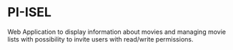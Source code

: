 # PI-ISEL

Web Application to display information about movies and managing movie lists with possibility to invite users with read/write permissions.
